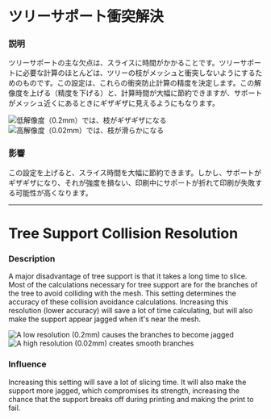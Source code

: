 ツリーサポート衝突解決
====
### **説明**
ツリーサポートの主な欠点は、スライスに時間がかかることです。ツリーサポートに必要な計算のほとんどは、ツリーの枝がメッシュと衝突しないようにするためのものです。この設定は、これらの衝突防止計算の精度を決定します。この解像度を上げる（精度を下げる）と、計算時間が大幅に節約できますが、サポートがメッシュ近くにあるときにギザギザに見えるようにもなります。

![低解像度（0.2mm）では、枝がギザギザになる](../images/support_tree_collision_resolution_lo.png)
![高解像度（0.02mm）では、枝が滑らかになる](../images/support_tree_collision_resolution_hi.png)

### **影響**
この設定を上げると、スライス時間を大幅に節約できます。しかし、サポートがギザギザになり、それが強度を損ない、印刷中にサポートが折れて印刷が失敗する可能性が高くなります。

---

Tree Support Collision Resolution
====
### **Description**
A major disadvantage of tree support is that it takes a long time to slice. Most of the calculations necessary for tree support are for the branches of the tree to avoid colliding with the mesh. This setting determines the accuracy of these collision avoidance calculations. Increasing this resolution (lower accuracy) will save a lot of time calculating, but will also make the support appear jagged when it's near the mesh.

![A low resolution (0.2mm) causes the branches to become jagged](../images/support_tree_collision_resolution_lo.png)
![A high resolution (0.02mm) creates smooth branches](../images/support_tree_collision_resolution_hi.png)

### **Influence**
Increasing this setting will save a lot of slicing time. It will also make the support more jagged, which compromises its strength, increasing the chance that the support breaks off during printing and making the print to fail.
